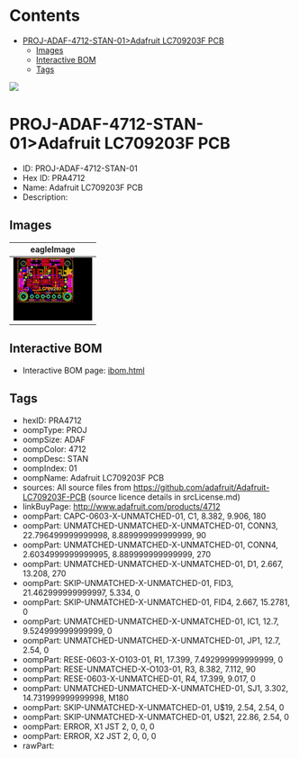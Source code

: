 



Contents
========

* [PROJ-ADAF-4712-STAN-01>Adafruit LC709203F PCB](#proj-adaf-4712-stan-01adafruit-lc709203f-pcb)
	* [Images](#images)
	* [Interactive BOM](#interactive-bom)
	* [Tags](#tags)
  
![][im]
# PROJ-ADAF-4712-STAN-01>Adafruit LC709203F PCB

- ID: PROJ-ADAF-4712-STAN-01
- Hex ID: PRA4712
- Name: Adafruit LC709203F PCB
- Description: 

## Images
  
  

|eagleImage|
| :---: |
|[![eagleImage](eagleImage_140.png)](eagleImage_600.png)|

## Interactive BOM

- Interactive BOM page: [ibom.html](kicad/bom/ibom.html)

## Tags

- hexID: PRA4712
- oompType: PROJ
- oompSize: ADAF
- oompColor: 4712
- oompDesc: STAN
- oompIndex: 01
- oompName: Adafruit LC709203F PCB
- sources: All source files from https://github.com/adafruit/Adafruit-LC709203F-PCB (source licence details in srcLicense.md)
- linkBuyPage: http://www.adafruit.com/products/4712
- oompPart: CAPC-0603-X-UNMATCHED-01, C1, 8.382, 9.906, 180
- oompPart: UNMATCHED-UNMATCHED-X-UNMATCHED-01, CONN3, 22.796499999999998, 8.889999999999999, 90
- oompPart: UNMATCHED-UNMATCHED-X-UNMATCHED-01, CONN4, 2.6034999999999995, 8.889999999999999, 270
- oompPart: UNMATCHED-UNMATCHED-X-UNMATCHED-01, D1, 2.667, 13.208, 270
- oompPart: SKIP-UNMATCHED-X-UNMATCHED-01, FID3, 21.462999999999997, 5.334, 0
- oompPart: SKIP-UNMATCHED-X-UNMATCHED-01, FID4, 2.667, 15.2781, 0
- oompPart: UNMATCHED-UNMATCHED-X-UNMATCHED-01, IC1, 12.7, 9.524999999999999, 0
- oompPart: UNMATCHED-UNMATCHED-X-UNMATCHED-01, JP1, 12.7, 2.54, 0
- oompPart: RESE-0603-X-O103-01, R1, 17.399, 7.492999999999999, 0
- oompPart: RESE-UNMATCHED-X-O103-01, R3, 8.382, 7.112, 90
- oompPart: RESE-0603-X-UNMATCHED-01, R4, 17.399, 9.017, 0
- oompPart: UNMATCHED-UNMATCHED-X-UNMATCHED-01, SJ1, 3.302, 14.731999999999998, M180
- oompPart: SKIP-UNMATCHED-X-UNMATCHED-01, U$19, 2.54, 2.54, 0
- oompPart: SKIP-UNMATCHED-X-UNMATCHED-01, U$21, 22.86, 2.54, 0
- oompPart: ERROR, X1 JST 2, 0, 0, 0
- oompPart: ERROR, X2 JST 2, 0, 0, 0
- rawPart: 



[im]: eagleImage_450.png
